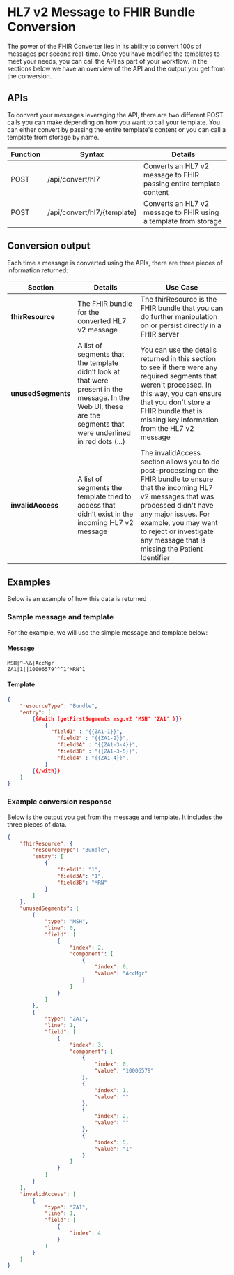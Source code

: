 # HL7 v2 Message to FHIR Bundle Conversion

The power of the FHIR Converter lies in its ability to convert 100s of messages per second real-time. Once you have modified the templates to meet your needs, you can call the API as part of your workflow. In the sections below we have an overview of the API and the output you get from the conversion.

## APIs

To convert your messages leveraging the API, there are two different POST calls you can make depending on how you want to call your template. You can either convert by passing the entire template's content or you can call a template from storage by name.

| Function | Syntax                    | Details                                         |
|----------|---------------------------|-------------------------------------------------|
|POST      |/api/convert/hl7           |Converts an HL7 v2 message to FHIR passing entire template content|
|POST      |/api/convert/hl7/{template}|Converts an HL7 v2 message to FHIR using a template from storage|

## Conversion output

Each time a message is converted using the APIs, there are three pieces of information returned:

| Section | Details | Use Case |
|-|-|-|
| **fhirResource** | The FHIR bundle for the converted HL7 v2 message | The fhirResource is the FHIR bundle that you can do further manipulation on or persist directly in a FHIR server
| **unusedSegments** | A list of segments that the template didn’t look at that were present in the message. In the Web UI, these are the segments that were underlined in red dots (...) | You can use the details returned in this section to see if there were any required segments that weren't processed. In this way, you can ensure that you don't store a FHIR bundle that is missing key information from the HL7 v2 message |
| **invalidAccess** | A list of segments the template tried to access that didn’t exist in the incoming HL7 v2 message | The invalidAccess section allows you to do post-processing on the FHIR bundle to ensure that the incoming HL7 v2 messages that was processed didn't have any major issues. For example, you may want to reject or investigate any message that is missing the Patient Identifier |

## Examples

Below is an example of how this data is returned

### Sample message and template
For the example, we will use the simple message and template below:

#### Message
```plaintext
MSH|^~\&|AccMgr
ZA1|1||10006579^^^1^MRN^1
```
#### Template
```json
{
    "resourceType": "Bundle",
    "entry": [
        {{#with (getFirstSegments msg.v2 'MSH' 'ZA1' )}}           
            {
              "field1" : "{{ZA1-1}}",
                "field2" : "{{ZA1-2}}",
                "field3A" : "{{ZA1-3-4}}",
                "field3B" : "{{ZA1-3-5}}",
                "field4" : "{{ZA1-4}}",
            } 
        {{/with}}
    ] 
}
```

### Example conversion response

Below is the output you get from the message and template. It includes the three pieces of data.

```JSON
{
    "fhirResource": {
        "resourceType": "Bundle",
        "entry": [
            {
                "field1": "1",
                "field3A": "1",
                "field3B": "MRN"
            }
        ]
    },
    "unusedSegments": [
        {
            "type": "MSH",
            "line": 0,
            "field": [
                {
                    "index": 2,
                    "component": [
                        {
                            "index": 0,
                            "value": "AccMgr"
                        }
                    ]
                }
            ]
        },
        {
            "type": "ZA1",
            "line": 1,
            "field": [
                {
                    "index": 3,
                    "component": [
                        {
                            "index": 0,
                            "value": "10006579"
                        },
                        {
                            "index": 1,
                            "value": ""
                        },
                        {
                            "index": 2,
                            "value": ""
                        },
                        {
                            "index": 5,
                            "value": "1"
                        }
                    ]
                }
            ]
        }
    ],
    "invalidAccess": [
        {
            "type": "ZA1",
            "line": 1,
            "field": [
                {
                    "index": 4
                }
            ]
        }
    ]
}
```
